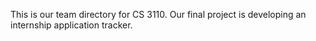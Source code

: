 This is our team directory for CS 3110. Our final project is developing an internship application tracker.